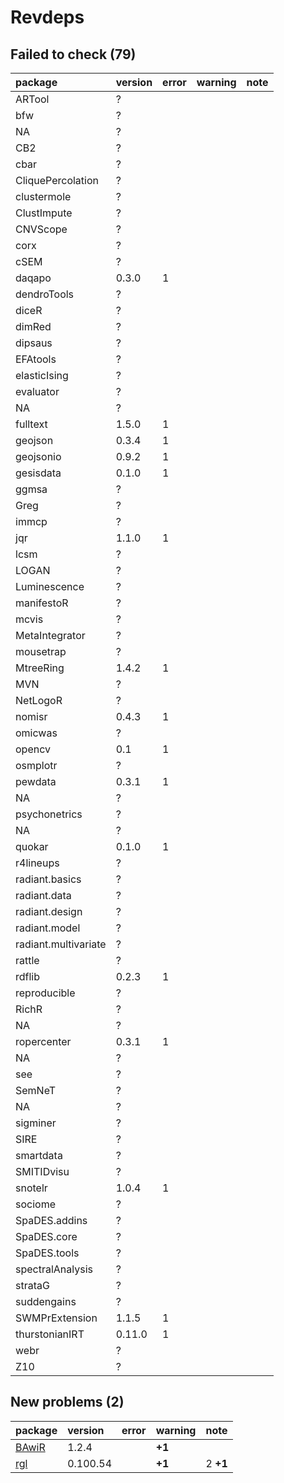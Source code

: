 # Revdeps

## Failed to check (79)

|package              |version |error |warning |note |
|:--------------------|:-------|:-----|:-------|:----|
|ARTool               |?       |      |        |     |
|bfw                  |?       |      |        |     |
|NA                   |?       |      |        |     |
|CB2                  |?       |      |        |     |
|cbar                 |?       |      |        |     |
|CliquePercolation    |?       |      |        |     |
|clustermole          |?       |      |        |     |
|ClustImpute          |?       |      |        |     |
|CNVScope             |?       |      |        |     |
|corx                 |?       |      |        |     |
|cSEM                 |?       |      |        |     |
|daqapo               |0.3.0   |1     |        |     |
|dendroTools          |?       |      |        |     |
|diceR                |?       |      |        |     |
|dimRed               |?       |      |        |     |
|dipsaus              |?       |      |        |     |
|EFAtools             |?       |      |        |     |
|elasticIsing         |?       |      |        |     |
|evaluator            |?       |      |        |     |
|NA                   |?       |      |        |     |
|fulltext             |1.5.0   |1     |        |     |
|geojson              |0.3.4   |1     |        |     |
|geojsonio            |0.9.2   |1     |        |     |
|gesisdata            |0.1.0   |1     |        |     |
|ggmsa                |?       |      |        |     |
|Greg                 |?       |      |        |     |
|immcp                |?       |      |        |     |
|jqr                  |1.1.0   |1     |        |     |
|lcsm                 |?       |      |        |     |
|LOGAN                |?       |      |        |     |
|Luminescence         |?       |      |        |     |
|manifestoR           |?       |      |        |     |
|mcvis                |?       |      |        |     |
|MetaIntegrator       |?       |      |        |     |
|mousetrap            |?       |      |        |     |
|MtreeRing            |1.4.2   |1     |        |     |
|MVN                  |?       |      |        |     |
|NetLogoR             |?       |      |        |     |
|nomisr               |0.4.3   |1     |        |     |
|omicwas              |?       |      |        |     |
|opencv               |0.1     |1     |        |     |
|osmplotr             |?       |      |        |     |
|pewdata              |0.3.1   |1     |        |     |
|NA                   |?       |      |        |     |
|psychonetrics        |?       |      |        |     |
|NA                   |?       |      |        |     |
|quokar               |0.1.0   |1     |        |     |
|r4lineups            |?       |      |        |     |
|radiant.basics       |?       |      |        |     |
|radiant.data         |?       |      |        |     |
|radiant.design       |?       |      |        |     |
|radiant.model        |?       |      |        |     |
|radiant.multivariate |?       |      |        |     |
|rattle               |?       |      |        |     |
|rdflib               |0.2.3   |1     |        |     |
|reproducible         |?       |      |        |     |
|RichR                |?       |      |        |     |
|NA                   |?       |      |        |     |
|ropercenter          |0.3.1   |1     |        |     |
|NA                   |?       |      |        |     |
|see                  |?       |      |        |     |
|SemNeT               |?       |      |        |     |
|NA                   |?       |      |        |     |
|sigminer             |?       |      |        |     |
|SIRE                 |?       |      |        |     |
|smartdata            |?       |      |        |     |
|SMITIDvisu           |?       |      |        |     |
|snotelr              |1.0.4   |1     |        |     |
|sociome              |?       |      |        |     |
|SpaDES.addins        |?       |      |        |     |
|SpaDES.core          |?       |      |        |     |
|SpaDES.tools         |?       |      |        |     |
|spectralAnalysis     |?       |      |        |     |
|strataG              |?       |      |        |     |
|suddengains          |?       |      |        |     |
|SWMPrExtension       |1.1.5   |1     |        |     |
|thurstonianIRT       |0.11.0  |1     |        |     |
|webr                 |?       |      |        |     |
|Z10                  |?       |      |        |     |

## New problems (2)

|package                    |version  |error |warning |note     |
|:--------------------------|:--------|:-----|:-------|:--------|
|[BAwiR](problems.md#bawir) |1.2.4    |      |__+1__  |         |
|[rgl](problems.md#rgl)     |0.100.54 |      |__+1__  |2 __+1__ |

